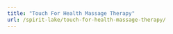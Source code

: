 ```yaml
---
title: "Touch For Health Massage Therapy"
url: /spirit-lake/touch-for-health-massage-therapy/
---
```

